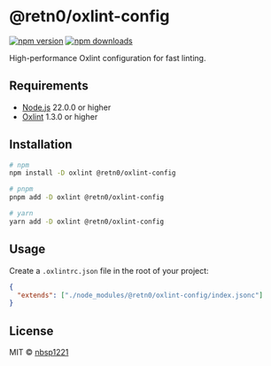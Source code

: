 # @retn0/oxlint-config

[![npm version](https://img.shields.io/npm/v/@retn0/oxlint-config)](https://www.npmjs.com/package/@retn0/oxlint-config)
[![npm downloads](https://img.shields.io/npm/dm/@retn0/oxlint-config)](https://www.npmjs.com/package/@retn0/oxlint-config)

High-performance Oxlint configuration for fast linting.

## Requirements

- [Node.js](https://nodejs.org) 22.0.0 or higher
- [Oxlint](https://oxc.rs) 1.3.0 or higher

## Installation

```sh
# npm
npm install -D oxlint @retn0/oxlint-config

# pnpm
pnpm add -D oxlint @retn0/oxlint-config

# yarn
yarn add -D oxlint @retn0/oxlint-config
```

## Usage

Create a `.oxlintrc.json` file in the root of your project:

```json
{
  "extends": ["./node_modules/@retn0/oxlint-config/index.jsonc"]
}
```

## License

MIT © [nbsp1221](https://github.com/nbsp1221)
